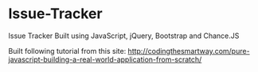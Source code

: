 # Issue-Tracker
Issue Tracker Built using JavaScript, jQuery, Bootstrap and Chance.JS


Built following tutorial from this site: 
http://codingthesmartway.com/pure-javascript-building-a-real-world-application-from-scratch/
